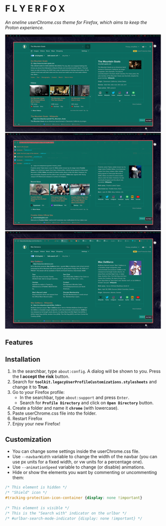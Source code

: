 # F L Y E R F O X

_An oneline userChrome.css theme for Firefox, which aims to keep the Proton experience._

![FlyerFox Tool Bars Hidden](screenshot_0.png)
![FlyerFox URL Bar & Tab Bar Shown](screenshot_1.png)
![FlyerFox 100% Width URL Bar](screenshot_2.png)


## Features




## Installation

1. In the searchbar, type `about:config`. A dialog will be shown to you. Press the **I accept the risk** button.
2. Search for **`toolkit.legacyUserProfileCustomizations.stylesheets`** and change it to **True**.
3. Go to your Firefox profile:
   - In the searchbar, type `about:support` and press `Enter`.
   - Search for **`Profile Directory`** and click on **`Open Directory`** button.
4. Create a folder and name it **`chrome`** (with lowercase).
5. Paste userChrome.css file into the folder.
6. Restart Firefox
7. Enjoy your new Firefox!


## Customization

- You can change some settings inside the userChrome.css file.
- Use `--navbarWidth` variable to change the width of the navbar (you can use px units for a fixed width, or vw units for a percentage one).
- Use `--animationSpeed` variable to change (or disable) animations.
- Hide or show the elements you want by commenting or uncommenting them:
```css
/* This element is hidden */
/* "Shield" icon */
#tracking-protection-icon-container {display: none !important}

/* This element is visible */
/* This is the "Search with" indicator on the urlbar */
/* #urlbar-search-mode-indicator {display: none !important} */
```
